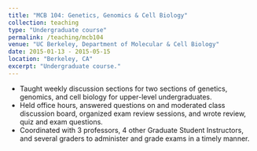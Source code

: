 ```yaml
---
title: "MCB 104: Genetics, Genomics & Cell Biology"
collection: teaching
type: "Undergraduate course"
permalink: /teaching/mcb104
venue: "UC Berkeley, Department of Molecular & Cell Biology"
date: 2015-01-13 - 2015-05-15
location: "Berkeley, CA"
excerpt: "Undergraduate course."
---
```


* Taught weekly discussion sections for two sections of genetics, genomics, and cell biology for upper-level undergraduates.
* Held office hours, answered questions on and moderated class discussion board, organized exam review sessions, and wrote review, quiz and exam questions.
* Coordinated with 3 professors, 4 other Graduate Student Instructors, and several graders to administer and grade exams in a timely manner.